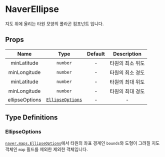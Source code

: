 # NaverEllipse

지도 위에 올리는 타원 모양의 폴라곤 컴포넌트 입니다.

## Props

| Name        |      Type      |  Default | Description |
| :-----------: | :-----------: | :-----------: | :-----------: |
| minLatitude      | `number`                    | -      | 타원의 최소 위도 |
| minLongitude      | `number`                    | -      | 타원의 최소 경도 |
| minLatitude      | `number`                    | -      | 타원의 최대 위도 |
| minLongitude      | `number`                    | -      | 타원의 최대 경도 |
| ellipseOptions      | [`EllipseOptions`](#ellipseoptions) | -      | - |


## Type Definitions

### EllipseOptions
[`naver.maps.EllipseOptions`](https://navermaps.github.io/maps.js.ncp/docs/naver.maps.Ellipse.html#~EllipseOptions)에서 타원의 좌표 경계인 `bounds`와 도형이 그려질 지도 객체인 `map` 필드를 제외한 제외한 객체입니다.

